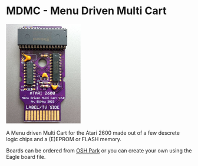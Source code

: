 # MDMC - Menu Driven Multi Cart

<img src="https://github.com/MrBlinky/mdmc/blob/89d8177e929b22ee5b3185979e7cfac90a8e42db/pcb/images/pcb-assembled-top-with-chip-small.jpg" width=40%>

A Menu driven Multi Cart for the Atari 2600 made out of a few descrete logic chips and a (E)EPROM or FLASH memory.

Boards can be ordered from [OSH Park](https://oshpark.com/shared_projects/qgWffwwL) or you can create your own using the Eagle board file.
